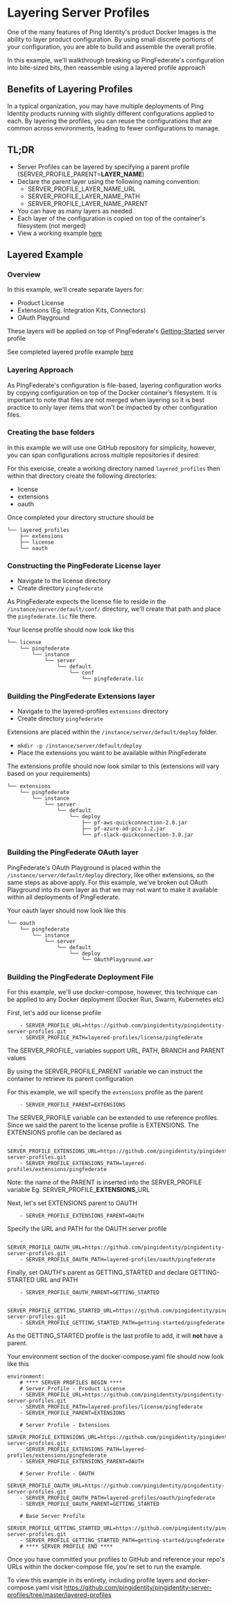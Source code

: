 # Layering Server Profiles

One of the many features of Ping Identity's product Docker Images is the ability to layer product configuration. By using small discrete portions of your configuration, you are able to build and assemble the overall profile.

In this example, we'll walkthrough breaking up PingFederate's configuration into bite-sized bits, then reassemble using a layered profile approach

## Benefits of Layering Profiles

In a typical organization, you may have multiple deployments of Ping Identity products running with slightly different configurations applied to each. By layering the profiles, you can reuse the configurations that are common across environments, leading to fewer configurations to manage.

## TL;DR

* Server Profiles can be layered by specifying a parent profile (SERVER_PROFILE_PARENT=**LAYER_NAME**)
* Declare the parent layer using the following naming convention:
  * SERVER_PROFILE_LAYER_NAME_URL
  * SERVER_PROFILE_LAYER_NAME_PATH
  * SERVER_PROFILE_LAYER_NAME_PARENT
* You can have as many layers as needed
* Each layer of the configuration is copied on top of the container's filesystem (not merged)
* View a working example [here](https://github.com/pingidentity/pingidentity-server-profiles/tree/master/layered-profiles )

## Layered Example

### Overview

In this example, we'll create separate layers for:

* Product License
* Extensions (Eg. Integration Kits, Connectors)
* OAuth Playground

These layers will be applied on top of PingFederate's [Getting-Started](https://github.com/pingidentity/pingidentity-server-profiles/tree/master/getting-started/pingfederate) server profile

See completed layered profile example [here](https://github.com/pingidentity/pingidentity-server-profiles/tree/master/layered-profiles)

### Layering Approach

As PingFederate's configuration is file-based, layering configuration works by copying configuration on top of the Docker container’s filesystem. It is important to note that files are not merged when layering so it is best practice to only layer items that won't be impacted by other configuration files.

### Creating the base folders

In this example we will use one GitHub repository for simplicity, however, you can span configurations across multiple repositories if desired.

For this exercise, create a working directory named `layered_profiles` then within that directory create the following directories:

* license
* extensions
* oauth

Once completed your directory structure should be

```
└── layered_profiles
    ├── extensions
    ├── license
    └── oauth
```

### Constructing the PingFederate License layer

* Navigate to the license directory
* Create directory `pingfederate`

As PingFederate expects the license file to reside in the `/instance/server/default/conf/` directory, we'll create that path and place the `pingfederate.lic` file there.

Your license profile should now look like this

```
└── license
    └── pingfederate
        └── instance
            └── server
                └── default
                    └── conf
                        └── pingfederate.lic
```

### Building the PingFederate Extensions layer

* Navigate to the layered-profiles `extensions` directory
* Create directory `pingfederate`

Extensions are placed within the `/instance/server/default/deploy` folder.

* `mkdir -p /instance/server/default/deploy`
* Place the extensions you want to be available within PingFederate

The extensions profile should now look similar to this (extensions will vary based on your requirements)

```
└── extensions
    └── pingfederate
        └── instance
            └── server
                └── default
                    └── deploy
                        ├── pf-aws-quickconnection-2.0.jar
                        ├── pf-azure-ad-pcv-1.2.jar
                        └── pf-slack-quickconnection-3.0.jar
```

### Building the PingFederate OAuth layer

PingFederate's OAuth Playground is placed within the `/instance/server/default/deploy` directory, like other extensions, so the same steps as above apply. For this example, we've broken out OAuth Playground into its own layer as that we may not want to make it available within all deployments of PingFederate.

Your oauth layer should now look like this

```
└── oauth
    └── pingfederate
        └── instance
            └── server
                └── default
                    └── deploy
                        └── OAuthPlayground.war
```

### Building the PingFederate Deployment File

For this example, we'll use docker-compose, however, this technique can be applied to any Docker deployment (Docker Run, Swarm, Kubernetes etc)

First, let's add our license profile
```
    - SERVER_PROFILE_URL=https://github.com/pingidentity/pingidentity-server-profiles.git
    - SERVER_PROFILE_PATH=layered-profiles/license/pingfederate
```
The SERVER_PROFILE_ variables support URL, PATH, BRANCH and PARENT values

By using the SERVER_PROFILE_PARENT variable we can instruct the container to retrieve its parent configuration

For this example, we will specify the `extensions` profile as the parent

```
    - SERVER_PROFILE_PARENT=EXTENSIONS
```

The SERVER_PROFILE variable can be extended to use reference profiles. Since we said the parent to the license profile is EXTENSIONS. The EXTENSIONS profile can be declared as

```
    - SERVER_PROFILE_EXTENSIONS_URL=https://github.com/pingidentity/pingidentity-server-profiles.git
    - SERVER_PROFILE_EXTENSIONS_PATH=layered-profiles/extensions/pingfederate
```

Note: the name of the PARENT is inserted into the SERVER_PROFILE variable Eg. SERVER_PROFILE_**EXTENSIONS**_URL

Next, let's set EXTENSIONS parent to OAUTH

```
    - SERVER_PROFILE_EXTENSIONS_PARENT=OAUTH
```

Specify the URL and PATH for the OAUTH server profile

```
    - SERVER_PROFILE_OAUTH_URL=https://github.com/pingidentity/pingidentity-server-profiles.git
    - SERVER_PROFILE_OAUTH_PATH=layered-profiles/oauth/pingfederate
```

Finally, set OAUTH's parent as GETTING_STARTED and declare GETTING-STARTED URL and PATH

```
    - SERVER_PROFILE_OAUTH_PARENT=GETTING_STARTED

    - SERVER_PROFILE_GETTING_STARTED_URL=https://github.com/pingidentity/pingidentity-server-profiles.git
    - SERVER_PROFILE_GETTING_STARTED_PATH=getting-started/pingfederate
```

As the GETTING_STARTED profile is the last profile to add, it will **not** have a parent.

Your environment section of the docker-compose.yaml file should now look like this

```
environment:
    # **** SERVER PROFILES BEGIN ****
    # Server Profile - Product License
    - SERVER_PROFILE_URL=https://github.com/pingidentity/pingidentity-server-profiles.git
    - SERVER_PROFILE_PATH=layered-profiles/license/pingfederate
    - SERVER_PROFILE_PARENT=EXTENSIONS

    # Server Profile - Extensions
    - SERVER_PROFILE_EXTENSIONS_URL=https://github.com/pingidentity/pingidentity-server-profiles.git
    - SERVER_PROFILE_EXTENSIONS_PATH=layered-profiles/extensions/pingfederate
    - SERVER_PROFILE_EXTENSIONS_PARENT=OAUTH

    # Server Profile - OAUTH
    - SERVER_PROFILE_OAUTH_URL=https://github.com/pingidentity/pingidentity-server-profiles.git
    - SERVER_PROFILE_OAUTH_PATH=layered-profiles/oauth/pingfederate
    - SERVER_PROFILE_OAUTH_PARENT=GETTING_STARTED
    
    # Base Server Profile
    - SERVER_PROFILE_GETTING_STARTED_URL=https://github.com/pingidentity/pingidentity-server-profiles.git
    - SERVER_PROFILE_GETTING_STARTED_PATH=getting-started/pingfederate
    # **** SERVER PROFILE END ****
```

Once you have committed your profiles to GitHub and reference your repo's URLs within the docker-compose file, you're set to run the example.

To view this example in its entirety, including profile layers and docker-compose.yaml visit https://github.com/pingidentity/pingidentity-server-profiles/tree/master/layered-profiles
